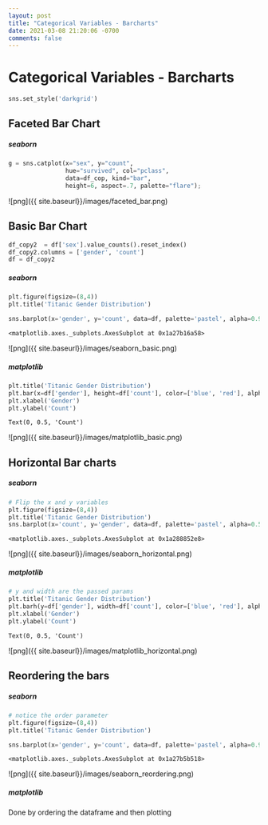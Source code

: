 ```yaml
---
layout: post
title: "Categorical Variables - Barcharts"
date: 2021-03-08 21:20:06 -0700
comments: false
---
```

# Categorical Variables - Barcharts



```python
sns.set_style('darkgrid')
```

## Faceted Bar Chart
##### seaborn


```python
g = sns.catplot(x="sex", y="count",
                hue="survived", col="pclass",
                data=df_cop, kind="bar",
                height=6, aspect=.7, palette="flare");
```


![png]({{ site.baseurl}}/images/faceted_bar.png)


## Basic Bar Chart


```python
df_copy2  = df['sex'].value_counts().reset_index()
df_copy2.columns = ['gender', 'count']
df = df_copy2
```

##### seaborn


```python
plt.figure(figsize=(8,4))
plt.title('Titanic Gender Distribution')

sns.barplot(x='gender', y='count', data=df, palette='pastel', alpha=0.9)

```




    <matplotlib.axes._subplots.AxesSubplot at 0x1a27b16a58>




![png]({{ site.baseurl}}/images/seaborn_basic.png)


##### matplotlib


```python
plt.title('Titanic Gender Distribution')
plt.bar(x=df['gender'], height=df['count'], color=['blue', 'red'], alpha=0.4, width=0.4)
plt.xlabel('Gender')
plt.ylabel('Count')
```




    Text(0, 0.5, 'Count')




![png]({{ site.baseurl}}/images/matplotlib_basic.png)


## Horizontal Bar charts
##### seaborn


```python
# Flip the x and y variables
plt.figure(figsize=(8,4))
plt.title('Titanic Gender Distribution')
sns.barplot(x='count', y='gender', data=df, palette='pastel', alpha=0.5)
```




    <matplotlib.axes._subplots.AxesSubplot at 0x1a288852e8>




![png]({{ site.baseurl}}/images/seaborn_horizontal.png)


##### matplotlib


```python
# y and width are the passed params
plt.title('Titanic Gender Distribution')
plt.barh(y=df['gender'], width=df['count'], color=['blue', 'red'], alpha=0.4)
plt.xlabel('Gender')
plt.ylabel('Count')
```




    Text(0, 0.5, 'Count')




![png]({{ site.baseurl}}/images/matplotlib_horizontal.png)


## Reordering the bars

##### seaborn


```python
# notice the order parameter
plt.figure(figsize=(8,4))
plt.title('Titanic Gender Distribution')

sns.barplot(x='gender', y='count', data=df, palette='pastel', alpha=0.9, order=['male', 'female'])

```




    <matplotlib.axes._subplots.AxesSubplot at 0x1a27b5b518>




![png]({{ site.baseurl}}/images/seaborn_reordering.png)


##### matplotlib

Done by ordering the dataframe and then plotting

